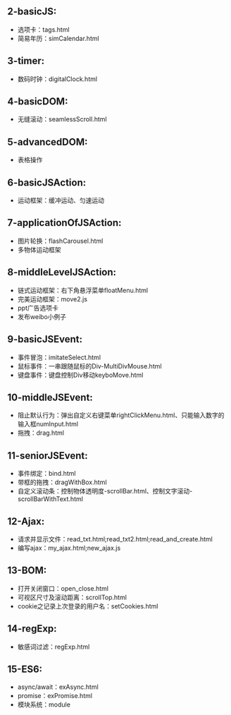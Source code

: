 ## 2-basicJS:
- 选项卡：tags.html
- 简易年历：simCalendar.html
## 3-timer:
- 数码时钟：digitalClock.html
## 4-basicDOM:
- 无缝滚动：seamlessScroll.html
## 5-advancedDOM:
- 表格操作
## 6-basicJSAction:
- 运动框架：缓冲运动、匀速运动
## 7-applicationOfJSAction:
- 图片轮换：flashCarousel.html
- 多物体运动框架
## 8-middleLevelJSAction:
- 链式运动框架：右下角悬浮菜单floatMenu.html
- 完美运动框架：move2.js
- ppt广告选项卡
- 发布weibo小例子
## 9-basicJSEvent:
- 事件冒泡：imitateSelect.html
- 鼠标事件：一串跟随鼠标的Div-MultiDivMouse.html
- 键盘事件：键盘控制Div移动keyboMove.html
## 10-middleJSEvent:
- 阻止默认行为：弹出自定义右键菜单rightClickMenu.html、只能输入数字的输入框numInput.html
- 拖拽：drag.html
## 11-seniorJSEvent:
- 事件绑定：bind.html
- 带框的拖拽：dragWithBox.html
- 自定义滚动条：控制物体透明度-scrollBar.html、控制文字滚动-scrollBarWithText.html
## 12-Ajax:
- 请求并显示文件：read_txt.html;read_txt2.html;read_and_create.html
- 编写ajax：my_ajax.html;new_ajax.js
## 13-BOM:
- 打开关闭窗口：open_close.html
- 可视区尺寸及滚动距离：scrollTop.html
- cookie之记录上次登录的用户名：setCookies.html
## 14-regExp:
- 敏感词过滤：regExp.html
## 15-ES6:
- async/await：exAsync.html
- promise：exPromise.html
- 模块系统：module

